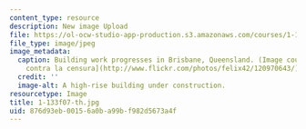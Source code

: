 ```yaml
---
content_type: resource
description: New image Upload
file: https://ol-ocw-studio-app-production.s3.amazonaws.com/courses/1-133-masters-of-engineering-concepts-of-engineering-practice-fall-2007/876d93eb00156a0ba99bf982d5673a4f_1-133f07-th.jpg
file_type: image/jpeg
image_metadata:
  caption: Building work progresses in Brisbane, Queensland. (Image courtesy of [Felix42
    contra la censura](http://www.flickr.com/photos/felix42/120970643/) on Flickr.)
  credit: ''
  image-alt: A high-rise building under construction.
resourcetype: Image
title: 1-133f07-th.jpg
uid: 876d93eb-0015-6a0b-a99b-f982d5673a4f
---
```

